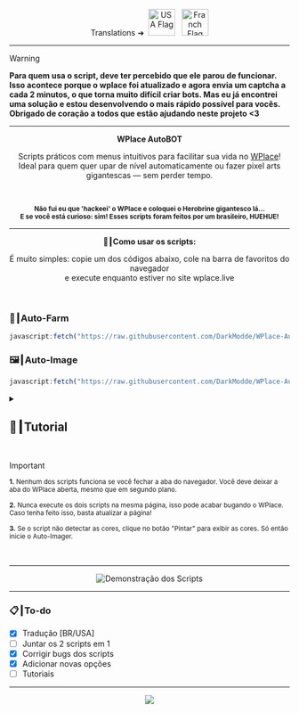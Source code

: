 <p align="center">
  Translations ➜&nbsp;
    <a href="EN.md"><img src="https://flagcdn.com/256x192/us.png" width="48" alt="USA Flag"></a>
  &nbsp;
    <a href="FR.md"><img src="https://flagcdn.com/256x192/fr.png" width="48" alt="Franch Flag"></a>
</p>

---

> [!WARNING]
> **Para quem usa o script, deve ter percebido que ele parou de funcionar. Isso acontece porque o wplace foi atualizado e agora envia um captcha a cada 2 minutos, o que torna muito difícil criar bots. Mas eu já encontrei uma solução e estou desenvolvendo o mais rápido possível para vocês. Obrigado de coração a todos que estão ajudando neste projeto <3**

---

<p align="center"><strong>WPlace AutoBOT</strong></p>

<p align="center">
  Scripts práticos com menus intuitivos para facilitar sua vida no <a href="https://wplace.live" target="_blank">WPlace</a>!<br>
  Ideal para quem quer upar de nível automaticamente ou fazer pixel arts gigantescas — sem perder tempo.
</p>

<br>

<p align="center">
  <sub><strong>Não fui eu que 'hackeei' o WPlace e coloquei o Herobrine gigantesco lá...<br>
  E se você está curioso: sim! Esses scripts foram feitos por um brasileiro, HUEHUE!</strong></sub>
</p>

---

<p align="center"><strong>🚀┃Como usar os scripts:</strong></p>

<p align="center">
  É muito simples: copie um dos códigos abaixo, cole na barra de favoritos do navegador<br>
  e execute enquanto estiver no site wplace.live
</p>

<br>

### 🎯┃Auto-Farm

```js
javascript:fetch("https://raw.githubusercontent.com/DarkModde/WPlace-AutoBOT/refs/heads/main/Auto-Farm.js").then(t=>t.text()).then(eval);
```

### 🖼️┃Auto-Image

```js
javascript:fetch("https://raw.githubusercontent.com/DarkModde/WPlace-AutoBOT/refs/heads/main/Auto-Image.js").then(t=>t.text()).then(eval);
```

<details>
  <summary><h2>📖┃Tutorial</h2></summary>

---

![Parte 1](https://i.imgur.com/wpo8kbW.png)

---

![Parte 2](https://i.imgur.com/wv5gP2t.png)

---

![Parte 3](https://i.imgur.com/SgyvFQU.png)

</details>


<br>

> [!IMPORTANT]
> <p><sub><strong>1.</strong> Nenhum dos scripts funciona se você fechar a aba do navegador. Você deve deixar a aba do WPlace aberta, mesmo que em segundo plano.</sub></p>
> <p><sub><strong>2.</strong> Nunca execute os dois scripts na mesma página, isso pode acabar bugando o WPlace. Caso tenha feito isso, basta atualizar a página!</sub></p>
> <p><sub><strong>3.</strong> Se o script não detectar as cores, clique no botão "Pintar" para exibir as cores. Só então inicie o Auto-Imager.</sub></p>

<br>

---

<p align="center">
  <img src="https://i.imgur.com/VbHh9jI.png" alt="Demonstração dos Scripts"/>
</p>

---

### 📋┃To-do

- [x] Tradução [BR/USA]  
- [ ] Juntar os 2 scripts em 1  
- [x] Corrigir bugs dos scripts  
- [x] Adicionar novas opções
- [ ] Tutoriais

---

<p align="center">
  <a href="#"><img src="https://komarev.com/ghpvc/?username=WPlace-AutoBOT&style=for-the-badge&label=Views:&color=gray"/></a>
</p>
